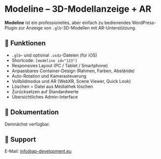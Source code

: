 # Modeline – 3D-Modellanzeige + AR

**Modeline** ist ein professionelles, aber einfach zu bedienendes WordPress-Plugin zur Anzeige von `.glb`-3D-Modellen mit AR-Unterstützung.

## 🚀 Funktionen

- `.glb`- und optional `.usdz`-Dateien (für iOS)
- Shortcode: `[modeline id="123"]`
- Responsives Layout (PC / Tablet / Smartphone)
- Anpassbares Container-Design (Rahmen, Farben, Abstände)
- Auto-Rotation und Kamerasteuerung
- Vollbildmodus und AR (WebXR, Scene Viewer, Quick Look)
- Löschen = Datei aus Mediathek löschen
- Zurücksetzen auf Standardwerte
- Übersichtliches Admin-Interface

## 📘 Dokumentation

Demnächst verfügbar.

## 📨 Support

E-Mail: info@ap-development.eu
